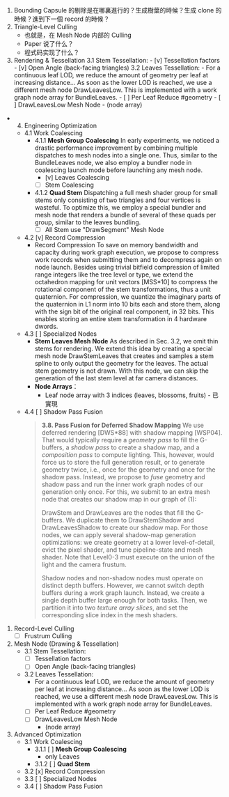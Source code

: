 1. Bounding Capsule 的剔除是在哪裏進行的？生成樹葉的時候？生成 clone 的時候？進到下一個 record 的時候？
2. Triangle-Level Culling
	- 也就是，在 Mesh Node 内部的 Culling
	- Paper 说了什么？
	- 程式码实现了什么？
3. Rendering & Tessellation
	3.1 Stem Tessellation:
		- [v] Tessellation factors
		- [v] Open Angle (back-facing triangles)
	3.2 Leaves Tessellation:
        - For a continuous leaf LOD, we reduce the amount of geometry per leaf at increasing distance... As soon as the lower LOD is reached, we use a different mesh node DrawLeavesLow. This is implemented with a work graph node array for BundleLeaves.
        - [ ] Per Leaf Reduce #geometry
        - [ ] DrawLeavesLow Mesh Node
            - (node array)
- 4. Engineering Optimization
	- 4.1 Work Coalescing
        - 4.1.1 **Mesh Group Coalescing** In early experiments, we noticed a drastic performance improvement by combining multiple dispatches to mesh nodes into a single one. Thus, similar to the BundleLeaves node, we also employ a bundler node in coalescing launch mode before launching any mesh node.
            - [v] Leaves Coalescing
            - [ ] Stem Coalescing
        - 4.1.2 **Quad Stem** Dispatching a full mesh shader group for small stems only consisting of two triangles and four vertices is wasteful. To optimize this, we employ a special bundler and mesh node that renders a bundle of several of these quads per group, similar to the leaves bundling.
            - [ ] All Stem use "DrawSegment" Mesh Node
	- 4.2 [v] Record Compression
        - Record Compression To save on memory bandwidth and capacity during work graph execution, we propose to compress work records when submitting them and to decompress again on node launch. Besides using trivial bitfield compression of limited range integers like the tree level or type, we extend the octahedron mapping for unit vectors [MSS*10] to compress the rotational component of the stem transformations, thus a unit quaternion. For compression, we quantize the imaginary parts of the quaternion in L1 norm into 10 bits each and store them, along with the sign bit of the original real component, in 32 bits. This enables storing an entire stem transformation in 4 hardware dwords.
	- 4.3 [ ] Specialized Nodes
        - **Stem Leaves Mesh Node** As described in Sec. 3.2, we omit thin stems for rendering. We extend this idea by creating a special mesh node DrawStemLeaves that creates and samples a stem spline to only output the geometry for the leaves. The actual stem geometry is not drawn. With this node, we can skip the generation of the last stem level at far camera distances.
        - **Node Arrays**：
            - Leaf node array with 3 indices (leaves, blossoms, fruits) - 已實現
	- 4.4 [ ] Shadow Pass Fusion
        > **3.8. Pass Fusion for Deferred Shadow Mapping** We use deferred rendering [DWS*88] with shadow mapping [WSP04]. That would typically require a *geometry pass* to fill the G-buffers, a *shadow pass* to create a shadow map, and a *composition pass* to compute lighting. This, however, would force us to store the full generation result, or to generate geometry twice, i.e., once for the geometry and once for the shadow pass. Instead, we propose to *fuse* geometry and shadow pass and run the inner work graph nodes of our generation only once. For this, we submit to an extra mesh node that creates our shadow map in our graph of (1):
        >
        > DrawStem and DrawLeaves are the nodes that fill the G-buffers. We duplicate them to DrawStemShadow and DrawLeavesShadow to create our shadow map. For those nodes, we can apply several shadow-map generation optimizations: we create geometry at a lower level-of-detail, evict the pixel shader, and tune pipeline-state and mesh shader. Note that Level0-3 must execute on the union of the light and the camera frustum.
        >
        > Shadow nodes and non-shadow nodes must operate on distinct depth buffers. However, we cannot switch depth buffers during a work graph launch. Instead, we create a single depth buffer large enough for both tasks. Then, we partition it into two *texture array slices*, and set the corresponding slice index in the mesh shaders.

1. Record-Level Culling
    - [ ] Frustrum Culling
2. Mesh Node (Drawing & Tessellation)
	- 3.1 Stem Tessellation:
		- [ ] Tessellation factors
		- [ ] Open Angle (back-facing triangles)
	- 3.2 Leaves Tessellation:
        - For a continuous leaf LOD, we reduce the amount of geometry per leaf at increasing distance... As soon as the lower LOD is reached, we use a different mesh node DrawLeavesLow. This is implemented with a work graph node array for BundleLeaves.
        - [ ] Per Leaf Reduce #geometry
        - [ ] DrawLeavesLow Mesh Node
            - (node array)
3. Advanced Optimization
	- 3.1 Work Coalescing
        - 3.1.1 [ ] **Mesh Group Coalescing**
            - only Leaves
        - 3.1.2 [ ] **Quad Stem**
	- 3.2 [x] Record Compression
	- 3.3 [ ] Specialized Nodes
	- 3.4 [ ] Shadow Pass Fusion